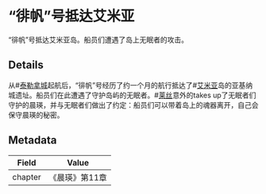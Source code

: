 # “徘帆”号抵达艾米亚
“徘帆”号抵达艾米亚岛。船员们遭遇了岛上无眠者的攻击。

## Details
从#[泰勒拿城](locations/thaylen-city)起航后，“徘帆”号经历了约一个月的航行抵达了#[艾米亚](locations/aimia)岛的亚基纳城遗址。船员们在此遭遇了守护岛屿的无眠者。#[莱丝](characters/rysn)意外的takes up了无眠者们守护的晨瑛，并与无眠者们做出了约定：船员们可以带着岛上的魂器离开，自己会保守晨瑛的秘密。


## Metadata
| Field | Value |
| ----- | ----- |
| chapter | 《晨瑛》第11章 |
